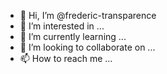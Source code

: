 - 👋 Hi, I’m @frederic-transparence
- 👀 I’m interested in ...
- 🌱 I’m currently learning ...
- 💞️ I’m looking to collaborate on ...
- 📫 How to reach me ...

<!---
frederic-transparence/frederic-transparence is a ✨ special ✨ repository because its `README.md` (this file) appears on your GitHub profile.
You can click the Preview link to take a look at your changes.
--->

